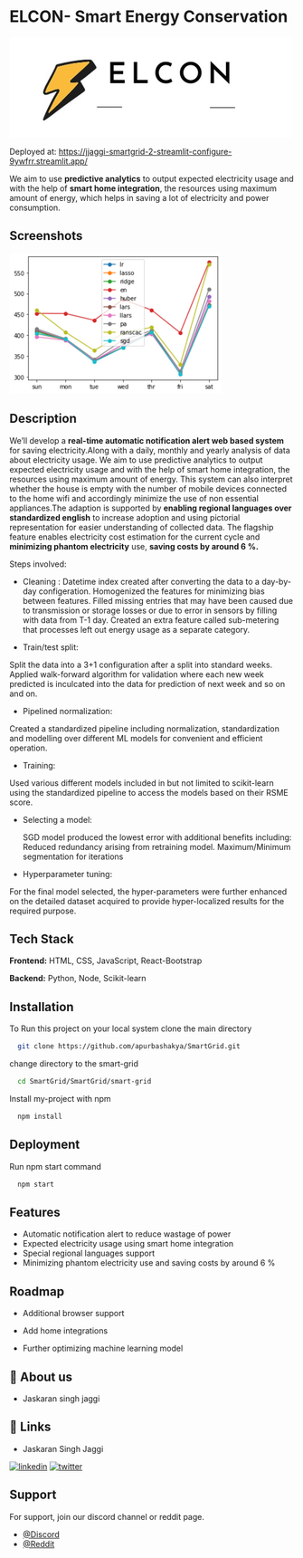 # ELCON- Smart Energy Conservation
![Logo](https://github.com/apurbashakya/SmartGrid/blob/main/SmartGrid/smart-grid/src/img/logodark.jpeg)

Deployed at: https://jjaggi-smartgrid-2-streamlit-configure-9ywfrr.streamlit.app/

We aim to use **predictive analytics** to output expected electricity usage and with the help of **smart home integration**, the resources using maximum amount of energy, which helps in saving a lot of electricity and power consumption. 


## Screenshots

![Logo](https://github.com/apurbashakya/SmartGrid/blob/main/SmartGrid/smart-grid/src/img/pre1.png)




## Description

We’ll develop a **real-time automatic notification alert web based system**  for saving electricity.Along with a daily, monthly and yearly analysis of data about electricity usage. We aim to use predictive analytics to output expected electricity usage and with the help of smart home integration, the resources using maximum amount of energy. This system can also interpret whether the house is empty with the number of mobile devices connected to the home wifi and accordingly minimize the use of non essential appliances.The adaption is supported by **enabling regional languages over standardized english** to increase adoption and using pictorial representation for easier understanding of collected data. The flagship feature enables electricity cost estimation for the current cycle and **minimizing phantom electricity** use, **saving costs by around 6 %.**

Steps involved:

 - Cleaning :
  Datetime index created after converting the data to a day-by-day configeration.
  Homogenized the features for minimizing bias between features.
  Filled missing entries that may have been caused due to transmission or storage losses or due to error in sensors by filling with data from T-1 day.
  Created an extra feature called sub-metering that processes left out energy usage as a separate category.
  
 - Train/test split:

  Split the data into a 3+1 configuration after a split into standard weeks.
  Applied walk-forward algorithm for validation where each new week predicted is inculcated into the data for prediction of next week and so on and on.
  
 - Pipelined normalization:

  Created a standardized pipeline including normalization, standardization and modelling over different ML models for convenient and efficient operation.

 - Training:

  Used various different models included in but not limited to scikit-learn using the standardized pipeline to access the models based on their RSME score.

 - Selecting a model:

    SGD model produced the lowest error with additional benefits including:
    Reduced redundancy arising from retraining model.
    Maximum/Minimum segmentation for iterations

 - Hyperparameter tuning:

  For the final model selected, the hyper-parameters were further enhanced on the detailed dataset acquired to provide hyper-localized results for the required  purpose.


## Tech Stack

**Frontend:** HTML, CSS, JavaScript, React-Bootstrap

**Backend:** Python, Node, Scikit-learn


## Installation
To Run this project on your local system clone the main directory

```bash
  git clone https://github.com/apurbashakya/SmartGrid.git
```

change directory to the smart-grid
```bash
  cd SmartGrid/SmartGrid/smart-grid
```

Install my-project with npm

```bash
  npm install
```
    
## Deployment

Run npm start command

```bash
  npm start
```


## Features

-  Automatic notification alert to reduce wastage of power
- Expected electricity usage using smart home integration
- Special regional languages support 
-  Minimizing phantom electricity use and saving costs by around 6 %


## Roadmap

- Additional browser support

- Add home integrations
- Further optimizing machine learning model


## 🚀 About us
- Jaskaran singh jaggi



## 🔗 Links
- Jaskaran Singh Jaggi

[![linkedin](https://img.shields.io/badge/linkedin-0A66C2?style=for-the-badge&logo=linkedin&logoColor=white)](https://www.linkedin.com/in/jaskaran-s-a137aa104/)
[![twitter](https://img.shields.io/badge/twitter-1DA1F2?style=for-the-badge&logo=twitter&logoColor=white)](https://twitter.com/in/jaskaran-s-a137aa104)




## Support

For support, join our discord channel or reddit page.

- [@Discord](https://discord.gg/ZuF9Q9Kb)
- [@Reddit](https://reddit.com/elcon_energy)
